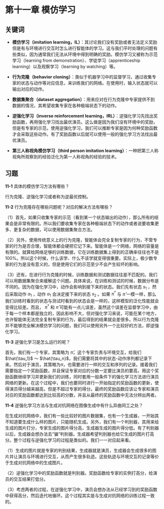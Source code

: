 # 第十一章 模仿学习

## 关键词

- **模仿学习（imitation learning，IL）**：其讨论我们没有奖励或者无法定义奖励但是有与环境进行交互时怎么进行智能体的学习。这与我们平时处理的问题有些类似，因为通常我们无法从环境中得到明确的奖励。模仿学习又被称为示范学习（learning from demonstration）、学徒学习（apprenticeship learning）以及观察学习（learning by watching）等。

- **行为克隆（behavior cloning）**：类似于机器学习中的监督学习，通过收集专家的状态与动作等对应信息，来训练我们的网络。在使用时，输入状态就可以输出对应的动作。

- **数据集聚合（dataset aggregation）**：用来应对在行为克隆中专家提供不到数据的情况，其希望收集专家在各种极端状态下的动作。

- **逆强化学习（inverse reinforcement learning，IRL）**：逆强化学习先找出奖励函数，再用强化学习找出最优演员。这么做是因为我们没有环境中的奖励，但是有专家的示范，使用逆强化学习，我们可以推断专家是因为何种奖励函数才会采取这些动作。有了奖励函数以后就可以使用一般的强化学习方法找出最优演员。

- **第三人称视角模仿学习（third person imitation learning）**：一种把第三人称视角所观察到的经验泛化为第一人称视角的经验的技术。


## 习题

**11-1** 具体的模仿学习方法有哪些？

行为克隆、逆强化学习或者称为逆最优控制。

**11-2** 行为克隆存在哪些问题呢？对应的解决方法有哪些？

（1）首先，如果只收集专家的示范（看到某一个状态输出的动作），那么所有的结果会是非常有限的。所以我们要收集专家在各种极端状态下的动作或者说要收集更多、更复杂的数据，可以使用数据集聚合方法。

（2）另外，使用传统意义上的行为克隆，智能体会完全复制专家的行为，不管专家的行为是否合理，智能体都会硬把它记下来。智能体是一个网络，网络的容量是有限的。就算给网络足够的训练数据，它在训练数据集上得到的正确率往往也不是100\%。所以这个时候，什么该学、什么不该学就变得很重要。实际上，极少数专家的行为是没有意义的，但是使用它们的示范至少不会产生较坏的影响。

（3）还有，在进行行为克隆的时候，训练数据和测试数据往往是不匹配的。我们可以用数据集聚合来缓解这个问题。具体来说，在训练和测试的时候，数据分布是不同的。因为在强化学习中，动作会影响到接下来的状态。我们先有状态 $s_1$ ，然后采取动作 $a_1$ ，动作 $a_1$ 会决定接下来的状态 $s_2$ 。如果 $\pi^*$ 与 $\hat{\pi}$ 一模一样，那么我们训练时看到的状态与测试时看到的状态会是一样的，这样模型的泛化性能就会变得比较差。而且， $\pi^*$ 和 $\hat{\pi}$ 可能有一点儿误差，虽然这个误差在监督学习中，由于每一个样本都是独立的，因此影响不大，但对强化学习来说，可能在某个地方，也许智能体无法完全复制专家的行为，最后得到的结果就会差很多。所以行为克隆并不能够完全解决模仿学习的问题，我们可以使用另外一个比较好的方法，即逆强化学习。

**11-3** 逆强化学习是怎么运行的呢？

首先，我们有一个专家，其策略为 $\hat{\pi}$，这个专家负责与环境交互，给我们 $\hat{\tau_1}$ ～ $\hat{\tau_n}$，我们需要将其中的状态-动作序列都记录下来。然后对于演员，其策略为$\pi$，也需要进行一样的交互和序列的记录。接着我们需要指定一个奖励函数，并且保证专家对应的分数一定要比演员的要高，用这个奖励函数继续学习并更新我们的训练，同时套用一般条件下的强化学习方法进行演员网络的更新。在这个过程中，我们也要同时进行一开始指定的奖励函数的更新，使得演员得分越来越高，但是不超过专家的得分。最终的奖励函数应该让专家和演员对应的奖励函数都达到比较高的分数，并且从最终的奖励函数中无法分辨出两者。

**11-4** 逆强化学习方法与生成对抗网络在图像生成中有什么异曲同工之处？

在生成对抗网络中，我们有一些比较好的图片数据集，也有一个生成器，一开始其不知道要生成什么样的图片，只能随机生成。另外，我们有一个判别器，其用来给生成的图片打分，专家生成的图片得分高，生成器生成的图片得分低。有了判别器以后，生成器会想办法去“骗”判别器。生成器希望判别器也给它生成的图片打高分。整个过程与逆强化学习的过程是类似的。我们一一对应起来看。

（1）生成的图片就是专家的判别结果，生成器就是演员，生成器会生成很多的图片并让演员与环境进行交互，从而产生很多轨迹。这些轨迹与环境交互的记录等价于生成对抗网络中的生成图片。

（2）逆强化学习中的奖励函数就是判别器。奖励函数给专家的实例打高分，给演员的交互结果打低分。

（3）考虑两者的过程，在逆强化学习中，演员会想办法从已经学习到的奖励函数中获得高分，然后迭代地循环。这个过程其实是与生成对抗网络的训练过程一致的。
